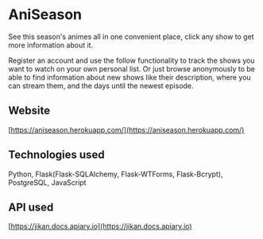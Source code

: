 # AniSeason
See this season's animes all in one convenient place, click any show to get more information about it.

Register an account and use the follow functionality to track the shows you want to watch on your own personal list. Or just browse anonymously to be able to find information about new shows like their description, where you can stream them, and the days until the newest episode.

## Website
[https://aniseason.herokuapp.com/](https://aniseason.herokuapp.com/)

## Technologies used
Python, Flask(Flask-SQLAlchemy, Flask-WTForms, Flask-Bcrypt), PostgreSQL, JavaScript

## API used
[https://jikan.docs.apiary.io](https://jikan.docs.apiary.io)
